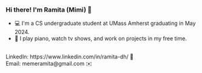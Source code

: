 ### Hi there! I'm Ramita (Mimi) 👋

<!--
**mimiramita/mimiramita** is a ✨ _special_ ✨ repository because its `README.md` (this file) appears on your GitHub profile.

Here are some ideas to get you started:

- 🔭 I’m currently working on ...
- 🌱 I’m currently learning ...
- 👯 I’m looking to collaborate on ...
- 🤔 I’m looking for help with ...
- 💬 Ask me about ...
- 📫 How to reach me: ...
- 😄 Pronouns: ...
- ⚡ Fun fact: ...
-->
- 💻 I'm a CS undergraduate student at UMass Amherst graduating in May 2024. <br />
- 🎹 I play piano, watch tv shows, and work on projects in my free time. <br />
<br />
LinkedIn: https://www.linkedin.com/in/ramita-dh/ 🔗<br />
Email: memeramita@gmail.com ✉️
